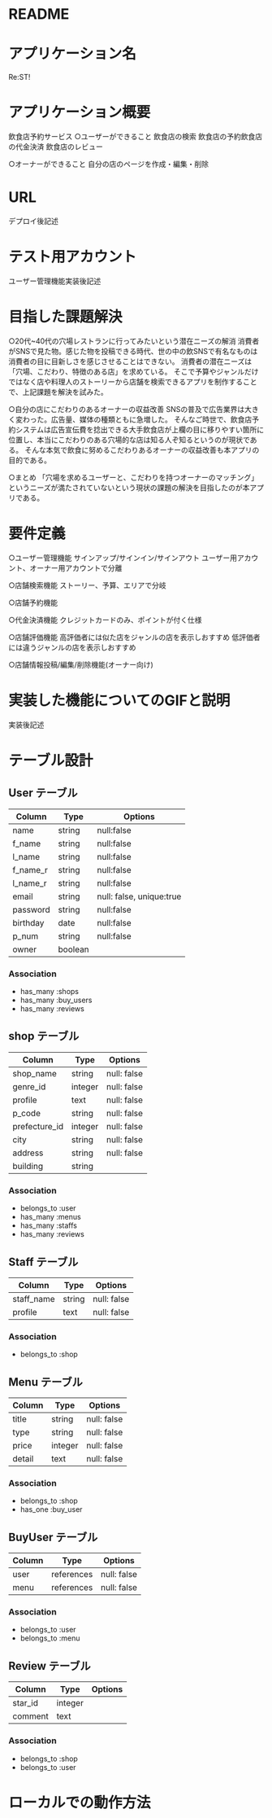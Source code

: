 # README
# アプリケーション名
Re:ST!

# アプリケーション概要
飲食店予約サービス
○ユーザーができること
飲食店の検索
飲食店の予約飲食店の代金決済
飲食店のレビュー

○オーナーができること
自分の店のページを作成・編集・削除

# URL
デプロイ後記述

# テスト用アカウント
ユーザー管理機能実装後記述

# 目指した課題解決
○20代~40代の穴場レストランに行ってみたいという潜在ニーズの解消
消費者がSNSで見た物。感じた物を投稿できる時代、世の中の飲SNSで有名なものは消費者の目に目新しさを感じさせることはできない。
消費者の潜在ニーズは「穴場、こだわり、特徴のある店」を求めている。
そこで予算やジャンルだけではなく店や料理人のストーリーから店舗を検索できるアプリを制作することで、上記課題を解決を試みた。

○自分の店にこだわりのあるオーナーの収益改善
SNSの普及で広告業界は大きく変わった。広告量、媒体の種類ともに急増した。
そんなご時世で、飲食店予約システムは広告宣伝費を捻出できる大手飲食店が上欄の目に移りやすい箇所に位置し、本当にこだわりのある穴場的な店は知る人ぞ知るというのが現状である。
そんな本気で飲食に努めるこだわりあるオーナーの収益改善も本アプリの目的である。

○まとめ
「穴場を求めるユーザーと、こだわりを持つオーナーのマッチング」というニーズが満たされていないという現状の課題の解決を目指したのが本アプリである。

# 要件定義
○ユーザー管理機能
サインアップ/サインイン/サインアウト
ユーザー用アカウント、オーナー用アカウントで分離

○店舗検索機能
ストーリー、予算、エリアで分岐

○店舗予約機能

○代金決済機能
クレジットカードのみ、ポイントが付く仕様

○店舗評価機能
高評価者には似た店をジャンルの店を表示しおすすめ
低評価者には違うジャンルの店を表示しおすすめ

○店舗情報投稿/編集/削除機能(オーナー向け)

# 実装した機能についてのGIFと説明
実装後記述

# テーブル設計

## User テーブル
| Column   | Type    |Options                    |
| -------- | ------- | ------------------------- |
| name     | string  | null:false                |
| f_name   | string  | null:false                |
| l_name   | string  | null:false                |
| f_name_r | string  | null:false                |
| l_name_r | string  | null:false                |
| email    | string  | null: false, unique:true  |
| password | string  | null:false                | 
| birthday | date    | null:false                |
| p_num    | string  | null:false                |
| owner    | boolean |                           |

### Association
- has_many :shops
- has_many :buy_users
- has_many :reviews

## shop テーブル
| Column        | Type    | Options     |
| ------------- | ------- | ----------- |
| shop_name     | string  | null: false |
| genre_id      | integer | null: false |
| profile       | text    | null: false |
| p_code        | string  | null: false |
| prefecture_id | integer | null: false |
| city          | string  | null: false |
| address       | string  | null: false |
| building      | string  |             |

### Association
- belongs_to :user
- has_many :menus
- has_many :staffs
- has_many :reviews

## Staff テーブル
| Column       | Type       | Options     |
| ------------ | ---------- | ----------- |
| staff_name   | string     | null: false |
| profile      | text       | null: false |

### Association
- belongs_to :shop

## Menu テーブル
| Column       | Type       | Options     |
| ------------ | ---------- | ----------- |
| title        | string     | null: false |
| type         | string     | null: false |
| price        | integer    | null: false |
| detail       | text       | null: false |

### Association
- belongs_to :shop
- has_one :buy_user

## BuyUser テーブル
| Column    | Type       | Options     |
| --------- | ---------- | ----------- |
| user      | references | null: false |
| menu      | references | null: false |

### Association
- belongs_to :user
- belongs_to :menu

## Review テーブル
| Column  | Type       | Options                        |
| ------- | ---------- | ------------------------------ |
| star_id | integer    |                                |
| comment | text       |                                |


### Association
- belongs_to :shop
- belongs_to :user

# ローカルでの動作方法

